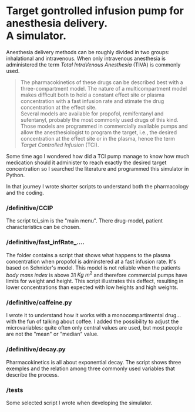 # Target gontrolled infusion pump for anesthesia delivery.<br> A simulator.

Anesthesia delivery methods can be roughly divided in two groups: inhalational and intravenous.
When only intravenous anesthesia is administered the term *Total IntraVenous Anesthesia* (TIVA) is commonly used.
>The pharmacokinetics of these drugs can be described best with a three-compartment model. 
The nature of a multicompartment model makes difficult both to hold a constant effect site or plasma concentration with a fast
infusion rate and stimate the drug concentration at the effect site. 
<br>Several models are available for propofol, remifentanyl and sufentanyl, probably the most commonly used drugs of this kind. 
Those models are programmed in commercially available pumps and allow the anesthesiologist to program the target, i.e., the desired concentration at
the effect site or in the plasma, hence the term *Target Controlled Infusion* (TCI).

Some time ago I wondered how did a TCI pump manage to know how much medication should it administer to reach exactly the desired target concentration so
I searched the literature and programmed this simulator in Python.

In that journey I wrote shorter scripts to understand both the pharmacology and the coding. 

### /definitive/CCIP 
The script tci_sim is the "main menu". There drug-model, patient characteristics can be chosen. 

### /definitive/fast_infRate_....
The folder contains a script that shows what happens to the plasma concentration when propofol is adminstered at a fast infusion rate.
It's based on Schnider's model. This model is not reliable when the patients *body mass index* is above 31  $Kg\ m^{2}$ and therefore commercial pumps have limits for weight and height. This script illustrates this deffect, resulting in lower concentrations than expected with low heights and high weights.

### /definitive/caffeine.py
I wrote it to understand how it works with a monocompartimental drug... with the fun of talking about coffee. 
I added the possibility to adjust the microvariables: quite often only central values are used, but most people are not the "mean" or "median" value.

### /definitive/decay.py
Pharmacokinetics is all about exponential decay. 
The script shows three exemples and the relation among three commonly used variables that describe the process.

### /tests
Some selected script I wrote when developing the simulator.
